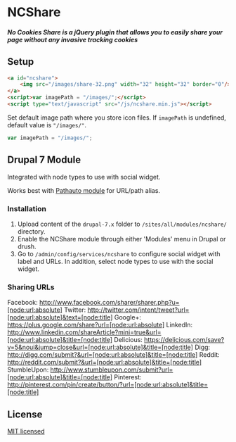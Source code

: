 # NCShare

##### No Cookies Share is a jQuery plugin that allows you to easily share your page without any invasive tracking cookies

## Setup

```html
<a id="ncshare">
	<img src="/images/share-32.png" width="32" height="32" border="0"/>
</a>
<script>var imagePath = "/images/";</script>
<script type="text/javascript" src="/js/ncshare.min.js"></script>
```

Set default image path where you store icon files. If `imagePath` is undefined, default value is `"/images/"`.

```javascript
var imagePath = "/images/";
```

## Drupal 7 Module

Integrated with node types to use with social widget.

Works best with [Pathauto module](https://www.drupal.org/project/pathauto) for URL/path alias.

### Installation

1. Upload content of the `drupal-7.x` folder to `/sites/all/modules/ncshare/` directory.
2. Enable the NCShare module through either 'Modules' menu in Drupal or drush.
3. Go to `/admin/config/services/ncshare` to configure social widget with label and URLs. In addition, select node types to use with the social widget.

### Sharing URLs

Facebook: http://www.facebook.com/sharer/sharer.php?u=[node:url:absolute]
Twitter: http://twitter.com/intent/tweet?url=[node:url:absolute]&text=[node:title]
Google+: https://plus.google.com/share?url=[node:url:absolute]
LinkedIn: http://www.linkedin.com/shareArticle?mini=true&url=[node:url:absolute]&title=[node:title]
Delicious: https://delicious.com/save?v=5&noui&jump=close&url=[node:url:absolute]&title=[node:title]
Digg: http://digg.com/submit?&url=[node:url:absolute]&title=[node:title]
Reddit: http://reddit.com/submit?&url=[node:url:absolute]&title=[node:title]
StumbleUpon: http://www.stumbleupon.com/submit?url=[node:url:absolute]&title=[node:title]
Pinterest: http://pinterest.com/pin/create/button/?url=[node:url:absolute]&title=[node:title]

## License

[MIT licensed][1]

[1]:http://opensource.org/licenses/MIT

